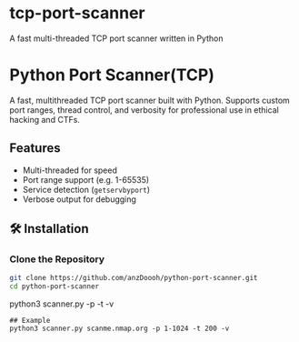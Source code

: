 # tcp-port-scanner
A fast multi-threaded TCP port scanner written in Python

# Python Port Scanner(TCP)

A fast, multithreaded TCP port scanner built with Python. Supports custom port ranges, thread control, and verbosity for professional use in ethical hacking and CTFs.

## Features
- Multi-threaded for speed
- Port range support (e.g. 1-65535)
- Service detection (`getservbyport`)
- Verbose output for debugging

## 🛠️ Installation

### Clone the Repository

```bash
git clone https://github.com/anzDoooh/python-port-scanner.git
cd python-port-scanner

```
python3 scanner.py <target> -p <port-range> -t <threads> -v
```
## Example
python3 scanner.py scanme.nmap.org -p 1-1024 -t 200 -v
